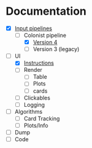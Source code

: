 # Documentation

- [x] [Input pipelines](pipelines.md)
  - [ ] Colonist pipeline
    - [x] [Version 4](colonist/pipeline.md)
    - [ ] Version 3 (legacy)
- [ ] UI
  - [x] [Instructions](instructions.md)
  - [ ] Render
    - [ ] Table
    - [ ] Plots
    - [ ] cards
  - [ ] Clickables
  - [ ] Logging
- [ ] Algorithms
  - [ ] Card Tracking
  - [ ] Plots/Info
- [ ] Dump
- [ ] Code

